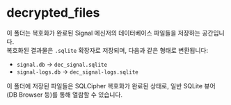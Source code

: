 # decrypted_files

이 폴더는 복호화가 완료된 Signal 메신저의 데이터베이스 파일들을 저장하는 공간입니다.  
복호화된 결과물은 `.sqlite` 확장자로 저장되며, 다음과 같은 형태로 변환됩니다:

- `signal.db` → `dec_signal.sqlite`
- `signal-logs.db` → `dec_signal-logs.sqlite`

이 폴더에 저장된 파일들은 SQLCipher 복호화가 완료된 상태로, 일반 SQLite 뷰어(DB Browser 등)를 통해 열람할 수 있습니다.
